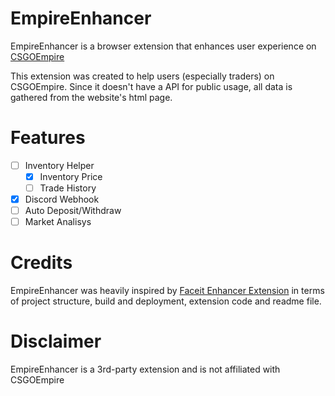 # EmpireEnhancer
EmpireEnhancer is a browser extension that enhances user experience on [CSGOEmpire](https://csgoempire.com/)

This extension was created to help users (especially traders) on CSGOEmpire.
Since it doesn't have a API for public usage, all data is gathered from the website's html page.

# Features
- [ ] Inventory Helper
  - [x] Inventory Price
  - [ ] Trade History
  
- [x] Discord Webhook
- [ ] Auto Deposit/Withdraw
- [ ] Market Analisys

# Credits 
EmpireEnhancer was heavily inspired by [Faceit Enhancer Extension](https://github.com/faceit-enhancer/faceit-enhancer) in terms of project structure, build and deployment, extension code and readme file. 

# Disclaimer
EmpireEnhancer is a 3rd-party extension and is not affiliated with CSGOEmpire
